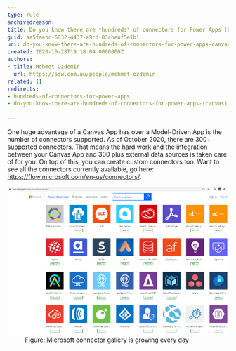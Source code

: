 ```yaml
---
type: rule
archivedreason: 
title: Do you know there are *hundreds* of connectors for Power Apps (Canvas)?
guid: aa5faebc-6832-4437-a9cd-83cbeaf5e1b1
uri: do-you-know-there-are-hundreds-of-connectors-for-power-apps-canvas
created: 2020-10-28T19:18:04.0000000Z
authors:
- title: Mehmet Ozdemir
  url: https://ssw.com.au/people/mehmet-ozdemir
related: []
redirects:
- hundreds-of-connectors-for-power-apps
- do-you-know-there-are-hundreds-of-connectors-for-power-apps-(canvas)

---
```


One huge advantage of a Canvas App has over a Model-Driven App is the number of connectors supported. As of October 2020, there are 300+ supported connectors. That means the hard work and the integration between your Canvas App and 300 plus external data sources is taken care of for you. On top of this, you can create custom connectors too. Want to see all the connectors currently available, go here: https://flow.microsoft.com/en-us/connectors/.

<!--endintro-->
<dl class="image"><dt><img src="connector-gallery.png" alt="connector-gallery.png" style="width:750px;"></dt><dd>Figure: Microsoft connector gallery is growing every day</dd></dl>
